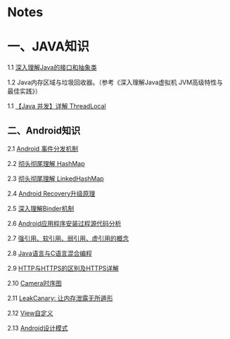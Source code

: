 # Notes

# 一、JAVA知识

1.1 [深入理解Java的接口和抽象类](https://www.cnblogs.com/dolphin0520/p/3811437.html)

1.2 Java内存区域与垃圾回收器。（参考《深入理解Java虚拟机 JVM高级特性与最佳实践》）

1.1 [【Java 并发】详解 ThreadLocal](https://www.cnblogs.com/zhangjk1993/archive/2017/03/29/6641745.html)

## 二、Android知识
2.1 [Android 事件分发机制](https://github.com/luojiawei/Notes/blob/master/Android/Android%E4%BA%8B%E4%BB%B6%E5%88%86%E5%8F%91%E6%9C%BA%E5%88%B6.md)

2.2 [彻头彻尾理解 HashMap](http://blog.csdn.net/justloveyou_/article/details/62893086)

2.3 [彻头彻尾理解 LinkedHashMap](http://blog.csdn.net/justloveyou_/article/details/71713781)

2.4 [Android Recovery升级原理](http://blog.csdn.net/luzhenrong45/article/details/60968458)

2.5 [深入理解Binder机制](https://github.com/luojiawei/Notes/blob/master/Android/深入理解Binder机制.md)

2.6 [Android应用程序安装过程源代码分析](https://github.com/luojiawei/Notes/blob/master/Android/Android应用程序安装过程源代码分析.md)

2.7 [强引用、软引用、弱引用、虚引用的概念](https://github.com/luojiawei/Notes/blob/master/Android/强引用、软引用、弱引用、虚引用的概念.md)

2.8 [Java语言与C语言混合编程](https://github.com/luojiawei/Notes/blob/master/Android/Java语言与C语言混合编程.md)

2.9 [HTTP与HTTPS的区别及HTTPS详解](https://github.com/luojiawei/Notes/blob/master/Android/HTTP与HTTPS的区别及HTTPS详解.md)

2.10 [Camera时序图](https://github.com/luojiawei/Notes/blob/master/Android/Camera时序图.md)

2.11 [LeakCanary: 让内存泄露无所遁形](https://github.com/luojiawei/Notes/blob/master/Android/LeakCanary.md)

2.12 [View自定义](https://github.com/luojiawei/Notes/blob/master/Android/View自定义.md)

2.13 [Android设计模式](https://github.com/luojiawei/Notes/blob/master/Android/设计模式.md)
